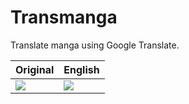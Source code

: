 # Transmanga

Translate manga using Google Translate.

| Original                       | English                       |
| ------------------------------ | ----------------------------- |
| ![](docs/example/original.jpg) | ![](docs/example/english.png) |

